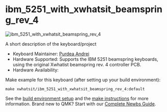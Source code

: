 # ibm_5251_with_xwhatsit_beamspring_rev_4

![ibm_5251_with_xwhatsit_beamspring_rev_4](https://www.modelfkeyboards.com/wp-content/uploads/2019/11/F62-F77-new.jpg)

A short description of the keyboard/project

* Keyboard Maintainer: [Purdea Andrei](https://github.com/purdeaandrei)
* Hardware Supported: Supports the IBM 5251 beamspring keyboards, using the original Xwhatist beamspring rev. 4 controller PCB.
* Hardware Availability:

Make example for this keyboard (after setting up your build environment):

    make xwhatsit/ibm_5251_with_xwhatsit_beamspring_rev_4:default

See the [build environment setup](https://docs.qmk.fm/#/getting_started_build_tools) and the [make instructions](https://docs.qmk.fm/#/getting_started_make_guide) for more information. Brand new to QMK? Start with our [Complete Newbs Guide](https://docs.qmk.fm/#/newbs).
